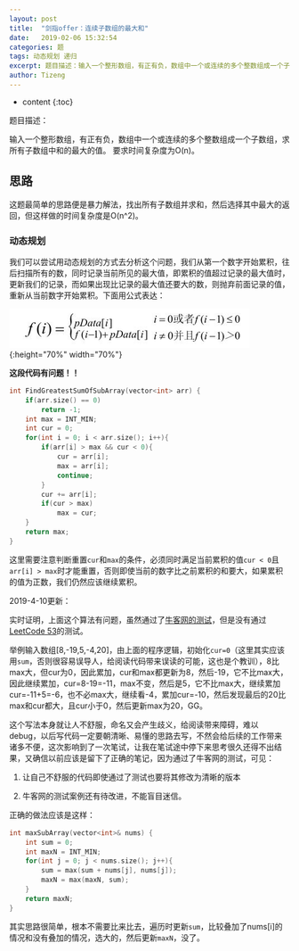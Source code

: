 ```yaml
---
layout: post
title:  "剑指offer：连续子数组的最大和"
date:   2019-02-06 15:32:54
categories: 题
tags: 动态规划 递归
excerpt: 题目描述：输入一个整形数组，有正有负，数组中一个或连续的多个整数组成一个子数组，求所有子数组中和的最大的值。要求时间复杂度为O(n)。
author: Tizeng
---
```


* content
{:toc}

题目描述：

输入一个整形数组，有正有负，数组中一个或连续的多个整数组成一个子数组，求所有子数组中和的最大的值。
要求时间复杂度为O(n)。

## 思路

这题最简单的思路便是暴力解法，找出所有子数组并求和，然后选择其中最大的返回，但这样做的时间复杂度是O(n^2)。

### 动态规划

我们可以尝试用动态规划的方式去分析这个问题，我们从第一个数字开始累积，往后扫描所有的数，同时记录当前所见的最大值，即累积的值超过记录的最大值时，更新我们的记录，而如果出现比记录的最大值还要大的数，则抛弃前面记录的值，重新从当前数字开始累积。下面用公式表达：

![formula](https://github.com/tizengyan/images/raw/master/dp_formula.png){:height="70%" width="70%"}

**这段代码有问题！！**

```c++
int FindGreatestSumOfSubArray(vector<int> arr) {
    if(arr.size() == 0)
        return -1;
    int max = INT_MIN;
    int cur = 0;
    for(int i = 0; i < arr.size(); i++){
        if(arr[i] > max && cur < 0){
            cur = arr[i];
            max = arr[i];
            continue;
        }
        cur += arr[i];
        if(cur > max)
            max = cur;
    }
    return max;
}
```

这里需要注意判断重置`cur`和`max`的条件，必须同时满足当前累积的值`cur < 0`且`arr[i] > max`时才能重置，否则即使当前的数字比之前累积的和要大，如果累积的值为正数，我们仍然应该继续累积。

2019-4-10更新：

实时证明，上面这个算法有问题，虽然通过了[牛客网的测试](https://www.nowcoder.com/practice/459bd355da1549fa8a49e350bf3df484?tpId=13&tqId=11183&rp=1&ru=%2Fta%2Fcoding-interviews&qru=%2Fta%2Fcoding-interviews%2Fquestion-ranking&tPage=2)，但是没有通过[LeetCode 53](https://leetcode.com/problems/maximum-subarray/submissions/)的测试。

举例输入数组[8,-19,5,-4,20]，由上面的程序逻辑，初始化`cur=0`（这里其实应该用`sum`，否则很容易误导人，给阅读代码带来误读的可能，这也是个教训），8比max大，但cur为0，因此累加，cur和max都更新为8，然后-19，它不比max大，因此继续累加，cur=8-19=-11，max不变，然后是5，它不比max大，继续累加cur=-11+5=-6，也不必max大，继续看-4，累加cur=-10，然后发现最后的20比max和cur都大，且cur小于0，然后更新max为20，GG。

这个写法本身就让人不舒服，命名又会产生歧义，给阅读带来障碍，难以debug，以后写代码一定要朝清晰、易懂的思路去写，不然会给后续的工作带来诸多不便，这次影响到了一次笔试，让我在笔试途中停下来思考很久还得不出结果，又确信以前应该是留下了正确的笔记，因为通过了牛客网的测试，可见：

1. 让自己不舒服的代码即使通过了测试也要将其修改为清晰的版本

2. 牛客网的测试案例还有待改进，不能盲目迷信。

正确的做法应该是这样：

```c++
int maxSubArray(vector<int>& nums) {
    int sum = 0;
    int maxN = INT_MIN;
    for(int j = 0; j < nums.size(); j++){
        sum = max(sum + nums[j], nums[j]);
        maxN = max(maxN, sum);
    }
    return maxN;
}
```

其实思路很简单，根本不需要比来比去，遍历时更新`sum`，比较叠加了nums[i]的情况和没有叠加的情况，选大的，然后更新`maxN`，没了。